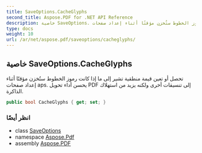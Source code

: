 ```yaml
---
title: SaveOptions.CacheGlyphs
second_title: Aspose.PDF for .NET API Reference
description: خاصية SaveOptions. تحصل أو تعين قيمة منطقية تشير إلى ما إذا كانت رموز الخطوط ستُخزن مؤقتًا أثناء إعداد صفحات aps. يحسن أداء تحويل PDF إلى تنسيقات أخرى ولكنه يزيد من استهلاك الذاكرة.
type: docs
weight: 10
url: /ar/net/aspose.pdf/saveoptions/cacheglyphs/
---
```

## خاصية SaveOptions.CacheGlyphs

تحصل أو تعين قيمة منطقية تشير إلى ما إذا كانت رموز الخطوط ستُخزن مؤقتًا أثناء إعداد صفحات aps. يحسن أداء تحويل PDF إلى تنسيقات أخرى ولكنه يزيد من استهلاك الذاكرة.

```csharp
public bool CacheGlyphs { get; set; }
```

### انظر أيضًا

* class [SaveOptions](../)
* namespace [Aspose.Pdf](../../../aspose.pdf/)
* assembly [Aspose.PDF](../../../)